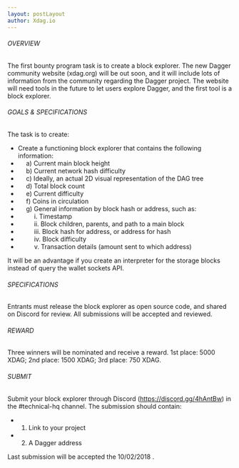 ```yaml
---
layout: postLayout
author: Xdag.io
---
```


###### OVERVIEW
The first bounty program task is to create a block explorer. The new Dagger community website (xdag.org) will be out soon, and it will include lots of information from the community regarding the Dagger project. The website will need tools in the future to let users explore Dagger, and the first tool is a block explorer.

###### GOALS & SPECIFICATIONS
The task is to create:
- Create a functioning block explorer that contains the following information:
- &emsp; a) Current main block height
- &emsp; b) Current network hash difficulty
- &emsp; c) Ideally, an actual 2D visual representation of the DAG tree
- &emsp; d) Total block count
- &emsp; e) Current difficulty
- &emsp; f) Coins in circulation
- &emsp; g) General information by block hash or address, such as:
- &emsp; &emsp; i. Timestamp
- &emsp; &emsp; ii. Block children, parents, and path to a main block
- &emsp; &emsp; iii. Block hash for address, or address for hash
- &emsp; &emsp; iv. Block difficulty
- &emsp; &emsp; v. Transaction details (amount sent to which address)

It will be an advantage if you create an interpreter for the storage blocks instead of query the wallet sockets API.

###### SPECIFICATIONS
 Entrants must release the block explorer as open source code, and shared on Discord for review. All submissions will be accepted and reviewed.

###### REWARD
Three winners will be nominated and receive a reward.
1st place: 5000 XDAG; 2nd place: 1500 XDAG; 3rd place: 750 XDAG.

###### SUBMIT
Submit your block explorer through Discord (https://discord.gg/4hAntBw) in the #technical-hq channel. The submission should contain:
- 1) Link to your project
- 2) A Dagger address

Last submission will be accepted the 10/02/2018 .
